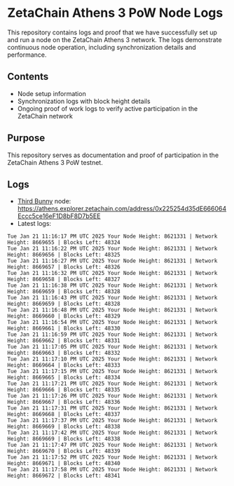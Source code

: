 # ZetaChain Athens 3 PoW Node Logs
This repository contains logs and proof that we have successfully set up and run a node on the ZetaChain Athens 3 network. The logs demonstrate continuous node operation, including synchronization details and performance.

## Contents
- Node setup information
- Synchronization logs with block height details
- Ongoing proof of work logs to verify active participation in the ZetaChain network

## Purpose
This repository serves as documentation and proof of participation in the ZetaChain Athens 3 PoW testnet.

## Logs

- [Third Bunny](https://thirdbunny.xyz/) node: https://athens.explorer.zetachain.com/address/0x225254d35dE666064Eccc5ce16eF1D8bF8D7b5EE
- Latest logs:
```
Tue Jan 21 11:16:17 PM UTC 2025 Your Node Height: 8621331 | Network Height: 8669655 | Blocks Left: 48324
Tue Jan 21 11:16:22 PM UTC 2025 Your Node Height: 8621331 | Network Height: 8669656 | Blocks Left: 48325
Tue Jan 21 11:16:27 PM UTC 2025 Your Node Height: 8621331 | Network Height: 8669657 | Blocks Left: 48326
Tue Jan 21 11:16:32 PM UTC 2025 Your Node Height: 8621331 | Network Height: 8669658 | Blocks Left: 48327
Tue Jan 21 11:16:38 PM UTC 2025 Your Node Height: 8621331 | Network Height: 8669659 | Blocks Left: 48328
Tue Jan 21 11:16:43 PM UTC 2025 Your Node Height: 8621331 | Network Height: 8669659 | Blocks Left: 48328
Tue Jan 21 11:16:48 PM UTC 2025 Your Node Height: 8621331 | Network Height: 8669660 | Blocks Left: 48329
Tue Jan 21 11:16:54 PM UTC 2025 Your Node Height: 8621331 | Network Height: 8669661 | Blocks Left: 48330
Tue Jan 21 11:16:59 PM UTC 2025 Your Node Height: 8621331 | Network Height: 8669662 | Blocks Left: 48331
Tue Jan 21 11:17:05 PM UTC 2025 Your Node Height: 8621331 | Network Height: 8669663 | Blocks Left: 48332
Tue Jan 21 11:17:10 PM UTC 2025 Your Node Height: 8621331 | Network Height: 8669664 | Blocks Left: 48333
Tue Jan 21 11:17:15 PM UTC 2025 Your Node Height: 8621331 | Network Height: 8669665 | Blocks Left: 48334
Tue Jan 21 11:17:21 PM UTC 2025 Your Node Height: 8621331 | Network Height: 8669666 | Blocks Left: 48335
Tue Jan 21 11:17:26 PM UTC 2025 Your Node Height: 8621331 | Network Height: 8669667 | Blocks Left: 48336
Tue Jan 21 11:17:31 PM UTC 2025 Your Node Height: 8621331 | Network Height: 8669668 | Blocks Left: 48337
Tue Jan 21 11:17:37 PM UTC 2025 Your Node Height: 8621331 | Network Height: 8669669 | Blocks Left: 48338
Tue Jan 21 11:17:42 PM UTC 2025 Your Node Height: 8621331 | Network Height: 8669669 | Blocks Left: 48338
Tue Jan 21 11:17:47 PM UTC 2025 Your Node Height: 8621331 | Network Height: 8669670 | Blocks Left: 48339
Tue Jan 21 11:17:52 PM UTC 2025 Your Node Height: 8621331 | Network Height: 8669671 | Blocks Left: 48340
Tue Jan 21 11:17:58 PM UTC 2025 Your Node Height: 8621331 | Network Height: 8669672 | Blocks Left: 48341
```
